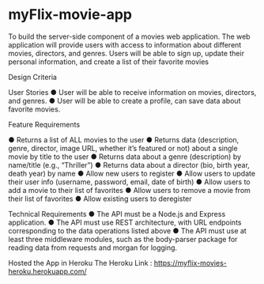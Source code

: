 # myFlix-movie-app
To build the server-side component of a movies web application. 
The web application will provide users with access to information about different movies, directors, and genres. 
Users will be able to sign up, update their personal information, and create a list of their favorite movies

Design Criteria

User Stories
● User will be able to receive information on movies, directors, and genres.
● User will be able to create a profile, can save data about favorite movies.

Feature Requirements

● Returns a list of ALL movies to the user
● Returns data (description, genre, director, image URL, whether it’s featured or not) about a single movie by title to the user
● Returns data about a genre (description) by name/title (e.g., “Thriller”)
● Returns data about a director (bio, birth year, death year) by name
● Allow new users to register
● Allow users to update their user info (username, password, email, date of birth)
● Allow users to add a movie to their list of favorites
● Allow users to remove a movie from their list of favorites
● Allow existing users to deregister

Technical Requirements
● The API must be a Node.js and Express application.
● The API must use REST architecture, with URL endpoints corresponding to the data operations listed above
● The API must use at least three middleware modules, such as the body-parser package for reading data from requests and morgan for logging.

Hosted the App in Heroku
The Heroku Link : https://myflix-movies-heroku.herokuapp.com/

